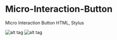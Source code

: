# Micro-Interaction-Button
Micro Interaction Button HTML, Stylus

![alt tag](https://1.bp.blogspot.com/-mwpz45uP1Qs/V4euMAK9DCI/AAAAAAAABho/J2R-GPBqD_sR-yu94SZ2KB1fHgWHXf2hACLcB/s1600/1.png)
![alt tag](https://1.bp.blogspot.com/-EB0Kbs1oTK4/V4euMAPwSAI/AAAAAAAABhk/-ZvDZDGRtDohX86f9MIA45VnedhjmxjjgCLcB/s1600/2.png)
